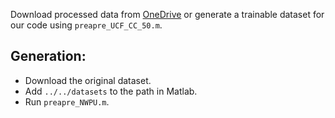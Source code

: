 Download processed data from [OneDrive](https://mailnwpueducn-my.sharepoint.com/:u:/g/personal/gjy3035_mail_nwpu_edu_cn/EXYJLpq5QftMo_lpaNfvdDcBsgcfS2wM0FLTPQqTw9e2kQ?e=evyD6Q) or generate a trainable dataset for our code using ```preapre_UCF_CC_50.m```.

## Generation:
- Download the original dataset.
- Add ```../../datasets``` to the path in Matlab.
- Run ```preapre_NWPU.m```.